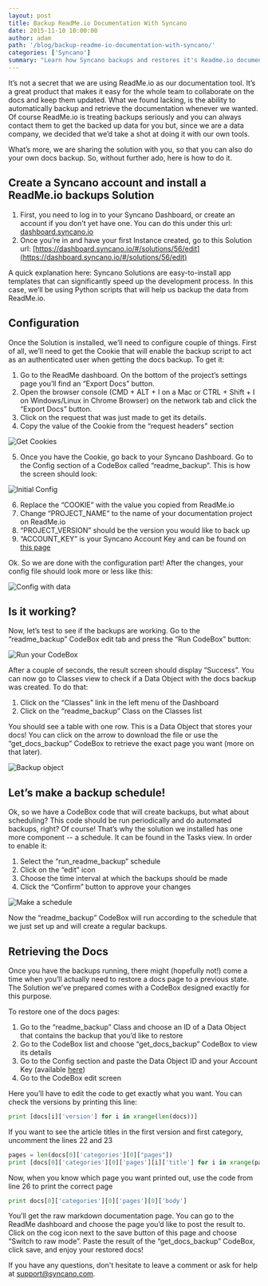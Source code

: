 ```yaml
---
layout: post
title: Backup ReadMe.io Documentation With Syncano
date: 2015-11-10 10:00:00
author: adam
path: '/blog/backup-readme-io-documentation-with-syncano/'
categories: ['Syncano']
summary: "Learn how Syncano backups and restores it's Readme.io documentation."
---
```


It’s not a secret that we are using ReadMe.io as our documentation tool. It’s a great product that makes it easy for the whole team to collaborate on the docs and keep them updated. What we found lacking, is the ability to automatically backup and retrieve the documentation whenever we wanted. Of course ReadMe.io is treating backups seriously and you can always contact them to get the backed up data for you but, since we are a data company, we decided that we’d take a shot at doing it with our own tools.

What’s more, we are sharing the solution with you, so that you can also do your own docs backup. So, without further ado, here is how to do it.

## Create a Syncano account and install a ReadMe.io backups Solution

1. First, you need to log in to your Syncano Dashboard, or create an account if you don’t yet have one. You can do this under this url:  [dashboard.syncano.io](https://dashboard.syncano.io/)
2. Once you’re in and have your first Instance created, go to this Solution url: [https://dashboard.syncano.io/#/solutions/56/edit](https://dashboard.syncano.io/#/solutions/56/edit)

A quick explanation here: Syncano Solutions are easy-to-install app templates that can significantly speed up the development process. In this case, we’ll be using Python scripts that will help us backup the data from ReadMe.io.

## Configuration

Once the Solution is installed, we’ll need to configure couple of things. First of all, we’ll need to get the Cookie that will enable the backup script to act as an authenticated user when getting the docs backup. To get it:

1. Go to the ReadMe dashboard. On the bottom of the project’s settings page you’ll find an “Export Docs” button.
2. Open the browser console (CMD + ALT + I on a Mac or CTRL + Shift + I  on Windows/Linux in Chrome Browser) on the network tab and click the “Export Docs” button.
3. Click on the request that was just made to get its details.
4. Copy the value of the Cookie from the “request headers” section

![Get Cookies](image05.png)

5. Once you have the Cookie, go back to your Syncano Dashboard. Go to the Config section of a CodeBox called “readme_backup”. This is how the screen should look:

![Initial Config](image04.png)

6. Replace the “COOKIE” with the value you copied from ReadMe.io
7. Change “PROJECT_NAME” to the name of your documentation project on ReadMe.io
8. “PROJECT_VERSION” should be the version you would like to back up
9. “ACCOUNT_KEY” is your Syncano Account Key and can be found on [this page](https://dashboard.syncano.io/#/account/authentication)

Ok. So we are done with the configuration part! After the changes, your config file should look more or less like this:

![Config with data](image02.png)

## Is it working?
Now, let’s test to see if the backups are working. Go to the “readme_backup” CodeBox edit tab and press the “Run CodeBox” button:

![Run your CodeBox](image01.png)

After a couple of seconds, the result screen should display “Success”. You can now go to Classes view to check if a Data Object with the docs backup was created. To do that:

1. Click on the “Classes” link in the left menu of the Dashboard
2. Click on the “readme_backup” Class on the Classes list

You should see a table with one row. This is a Data Object that stores your docs! You can click on the arrow to download the file or use the “get_docs_backup” CodeBox to retrieve the exact page you want (more on that later).

![Backup object](image00.png)

## Let’s make a backup schedule!

Ok, so we have a CodeBox code that will create backups, but what about scheduling? This code should be run periodically and do automated backups, right? Of course! That’s why the solution we installed has one more component -- a schedule. It can be found in the Tasks view. In order to enable it:

1. Select the “run_readme_backup” schedule
2. Click on the “edit” icon
3. Choose the time interval at which the backups should be made
4. Click the “Confirm” button to approve your changes

![Make a schedule](image01.png)

Now the “readme_backup” CodeBox will run according to the schedule that we just set up and will create a regular backups.

## Retrieving the Docs

Once you have the backups running, there might (hopefully not!) come a time when you’ll actually need to restore a docs page to a previous state. The Solution we’ve prepared comes with a CodeBox designed exactly for this purpose.

To restore one of the docs pages:

1. Go to the “readme_backup” Class and choose an ID of a Data Object that contains the backup that you’d like to restore
2. Go to the CodeBox list and choose “get_docs_backup” CodeBox to view its details
3. Go to the Config section and paste the Data Object ID and your Account Key (available [here](https://dashboard.syncano.io/#/account/authentication))
4. Go to the CodeBox edit screen

Here you’ll have to edit the code to get exactly what you want. You can check the versions by printing this line:

```python
print [docs[i]['version'] for i in xrange(len(docs))]
```


If you want to see the article titles in the first version and first category, uncomment the lines 22 and 23

```python
pages = len(docs[0]['categories'][0]["pages"])
print [docs[0]['categories'][0]['pages'][i]['title'] for i in xrange(pages)]
```

Now, when you know which page you want printed out, use the code from line 26 to print the correct page

```python
print docs[0]['categories'][0]['pages'][0]['body']
```

You’ll get the raw markdown documentation page. You can go to the ReadMe dashboard and choose the page you’d like to post the result to. Click on the cog icon next to the save button of this page and choose “Switch to raw mode”. Paste the result of the “get_docs_backup” CodeBox, click save, and enjoy your restored docs!

If you have any questions, don't hesitate to leave a comment or ask for help at [support@syncano.com](support@syncano.com).
